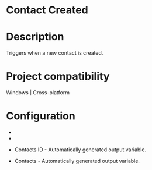 ﻿# Contact Created

# Description

Triggers when a new contact is created.

# Project compatibility

Windows | Cross-platform

# Configuration

* 
* 





* Contacts ID - Automatically generated output variable.
* Contacts - Automatically generated output variable.
